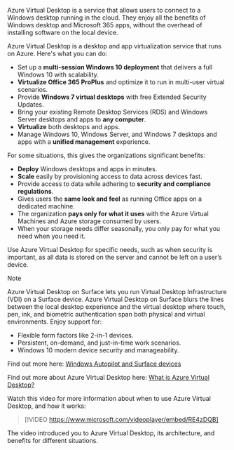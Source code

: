 Azure Virtual Desktop is a service that allows users to connect to a Windows desktop running in the cloud. They enjoy all the benefits of Windows desktop and Microsoft 365 apps, without the overhead of installing software on the local device.

Azure Virtual Desktop is a desktop and app virtualization service that runs on Azure. Here's what you can do:

- Set up a **multi-session Windows 10 deployment** that delivers a full Windows 10 with scalability.
- **Virtualize Office 365 ProPlus** and optimize it to run in multi-user virtual scenarios.
- Provide **Windows 7 virtual desktops** with free Extended Security Updates.
- Bring your existing Remote Desktop Services (RDS) and Windows Server desktops and apps to **any computer**.
- **Virtualize** both desktops and apps.
- Manage Windows 10, Windows Server, and Windows 7 desktops and apps with a **unified management** experience.

For some situations, this gives the organizations significant benefits:

- **Deploy** Windows desktops and apps in minutes.
- **Scale** easily by provisioning access to data across devices fast.
- Provide access to data while adhering to **security and compliance regulations**.
- Gives users the **same look and feel** as running Office apps on a dedicated machine.
- The organization **pays only for what it uses** with the Azure Virtual Machines and Azure storage consumed by users.
- When your storage needs differ seasonally, you only pay for what you need when you need it.

Use Azure Virtual Desktop for specific needs, such as when security is important, as all data is stored on the server and cannot be left on a user’s device.

> [!NOTE]
> Azure Virtual Desktop on Surface lets you run Virtual Desktop Infrastructure (VDI) on a Surface device. Azure Virtual Desktop on Surface blurs the lines between the local desktop experience and the virtual desktop where touch, pen, ink, and biometric authentication span both physical and virtual environments. Enjoy support for:
> -	Flexible form factors like 2-in-1 devices.
> -	Persistent, on-demand, and just-in-time work scenarios.
> -	Windows 10 modern device security and manageability.
> 
> Find out more here: [Windows Autopilot and Surface devices](/surface/windows-virtual-desktop-surface)

Find out more about Azure Virtual Desktop here: [What is Azure Virtual Desktop?](/azure/virtual-desktop/overview)

Watch this video for more information about when to use Azure Virtual Desktop, and how it works:

> [!VIDEO https://www.microsoft.com/videoplayer/embed/RE4zDQB]

The video introduced you to Azure Virtual Desktop, its architecture, and benefits for different situations.

